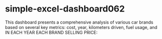 # simple-excel-dashboard062
This dashboard presents a comprehensive analysis of various car brands based on several key metrics: cost, year, kilometers driven, fuel usage, and   IN EACH YEAR EACH BRAND SELLING PRICE:
